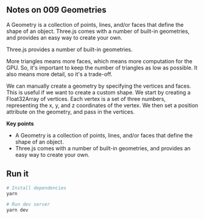 ## Notes on 009 Geometries

A Geometry is a collection of points, lines, and/or faces that define the shape of an object. Three.js comes with a number of built-in geometries, and provides an easy way to create your own.

Three.js provides a number of built-in geometries.

More triangles means more faces, which means more computation for the GPU. So, it's important to keep the number of triangles as low as possible. It also means more detail, so it's a trade-off.

We can manually create a geometry by specifying the vertices and faces. This is useful if we want to create a custom shape. We start by creating a Float32Array of vertices. Each vertex is a set of three numbers, representing the x, y, and z coordinates of the vertex. We then set a position attribute on the geometry, and pass in the vertices.

**Key points**

-   A Geometry is a collection of points, lines, and/or faces that define the shape of an object.
-   Three.js comes with a number of built-in geometries, and provides an easy way to create your own.

## Run it

```bash
# Install dependencies
yarn

# Run dev server
yarn dev
```
